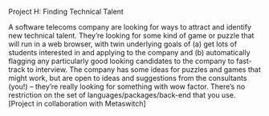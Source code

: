 Project H: Finding Technical Talent

A software telecoms company are looking for ways to attract and identify new technical talent.
They’re looking for some kind of game or puzzle that will run in a web browser, with twin underlying
goals of (a) get lots of students interested in and applying to the company and (b) automatically
flagging any particularly good looking candidates to the company to fast-track to interview. The
company has some ideas for puzzles and games that might work, but are open to ideas and
suggestions from the consultants (you!) – they’re really looking for something with wow factor.
There’s no restriction on the set of languages/packages/back-end that you use. [Project in
collaboration with Metaswitch]
